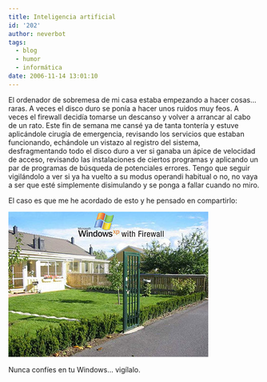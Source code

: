 ```yaml
---
title: Inteligencia artificial
id: '202'
author: neverbot
tags:
  - blog
  - humor
  - informática
date: 2006-11-14 13:01:10
---
```


El ordenador de sobremesa de mi casa estaba empezando a hacer cosas... raras. A veces el disco duro se ponía a hacer unos ruidos muy feos. A veces el firewall decidía tomarse un descanso y volver a arrancar al cabo de un rato. Este fin de semana me cansé ya de tanta tontería y estuve aplicándole cirugía de emergencia, revisando los servicios que estaban funcionando, echándole un vistazo al registro del sistema, desfragmentando todo el disco duro a ver si ganaba un ápice de velocidad de acceso, revisando las instalaciones de ciertos programas y aplicando un par de programas de búsqueda de potenciales errores. Tengo que seguir vigilándolo a ver si ya ha vuelto a su modus operandi habitual o no, no vaya a ser que esté simplemente disimulando y se ponga a fallar cuando no miro.

El caso es que me he acordado de esto y he pensado en compartirlo:

![Firewall XP](./inteligencia-artificial/firewallxp.jpg "Firewall XP")

Nunca confíes en tu Windows... vigílalo.